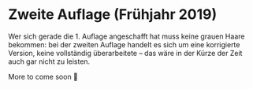 # Zweite Auflage (Frühjahr 2019)

Wer sich gerade die 1. Auflage angeschafft hat muss keine grauen Haare bekommen: bei der zweiten Auflage handelt es sich um eine korrigierte Version, keine vollständig überarbeitete – das wäre in der Kürze der Zeit auch gar nicht zu leisten.

More to come soon :green_heart:
